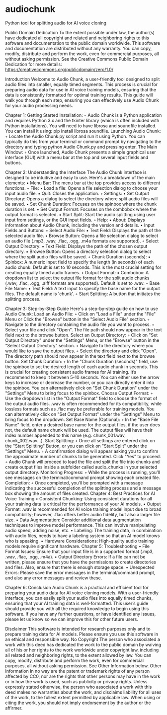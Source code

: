 # audiochunk
Python tool for splitting audio for AI voice cloning

Public Domain Dedication
To the extent possible under law, the author(s) have dedicated all copyright and related and neighboring rights to this software and documentation to the public domain worldwide. This software and documentation are distributed without any warranty.
You can copy, modify, distribute and perform the work, even for commercial purposes, all without asking permission. See the Creative Commons Public Domain Dedication for more details: https://creativecommons.org/publicdomain/zero/1.0/

Introduction
Welcome to Audio Chunk, a user-friendly tool designed to split audio files into smaller, equally timed segments. This process is crucial for preparing audio data for use in AI voice training models, ensuring that the data is consistently formatted for optimal training results. This guide will walk you through each step, ensuring you can effectively use Audio Chunk for your audio processing needs.

Chapter 1: Getting Started
Installation:
        ◦ Audio Chunk is a Python application and requires Python 3.x and the tkinter library (which is often included with Python installations). You will need to have librosa and soundfile installed. You can install it using: pip install librosa soundfile.
Launching Audio Chunk:
        ◦ Locate the Audio Chunk.py script and run it using Python. You can typically do this from your terminal or command prompt by navigating to the directory and typing python Audio Chunk.py and pressing enter.
The Main Window:
        ◦ Once launched, Audio Chunk presents a simple graphical user interface (GUI) with a menu bar at the top and several input fields and buttons.

Chapter 2: Understanding the Interface
The Audio Chunk interface is designed to be intuitive and easy to use. Here's a breakdown of the main elements:
    • Menu Bar: The menu bar at the top provides access to different functions.
        ◦ File:
            ▪ Load a file: Opens a file selection dialog to choose your input audio file.
            ▪ Quit: Closes the application.
        ◦ Settings:
            ▪ Set Output Directory: Opens a dialog to select the directory where split audio files will be saved.
            ▪ Set Chunk Duration: Focuses on the spinbox where the chunk duration is set.
            ▪ Set Output Format: Focuses on the combobox where the output format is selected.
            ▪ Start Split: Start the audio splitting using user input from settings, or the GUI input fields.
        ◦ Help:
            ▪ About: Displays information about Audio Chunk, including the version and details.
    • Input Fields and Buttons:
        ◦ Select Audio File:
            ▪ Text Field: Displays the path of the selected audio file.
            ▪ Browse Button: Opens a file selection dialog to select an audio file (.mp3, .wav, .flac, .ogg, .m4a formats are supported).
        ◦ Select Output Directory:
            ▪ Text Field: Displays the path of the chosen output directory.
            ▪ Browse Button: Opens a directory selection dialog to select where the split audio files will be saved.
        ◦ Chunk Duration (seconds):
            ▪ Spinbox: A numeric input field to specify the length (in seconds) of each audio chunk. Default is set to 10 seconds. This is the most crucial setting for creating equally timed audio frames.
        ◦ Output Format:
            ▪ Combobox: A dropdown list to select the output file format for the split audio chunks (.wav, .flac, .ogg, .aiff formats are supported). Default is set to .wav.
        ◦ Base File Name:
            ▪ Text Field: A text input to specify the base name for the output files. The default name is 'chunk'.
        ◦ Start Splitting: A button that initiates the splitting process.

Chapter 3: Step-by-Step Guide
Here's a step-by-step guide on how to use Audio Chunk:
Load an Audio File:
        ◦ Click on "Load a File" under the "File" Menu or Click the "Browse" button in the "Select Audio File" section.
        ◦ Navigate to the directory containing the audio file you want to process.
        ◦ Select your file and click "Open". The file path should now appear in the text field next to the browse button.
Select an Output Directory:
        ◦ Click on "Set Output Directory" under the "Settings" Menu, or the "Browse" button in the "Select Output Directory" section.
        ◦ Navigate to the directory where you would like to save the output files.
        ◦ Select the directory and click "Open". The directory path should now appear in the text field next to the browse button.
Set Chunk Duration:
        ◦ In the "Chunk Duration (seconds)" field, use the spinbox to set the desired length of each audio chunk in seconds. This is crucial for creating consistent audio frames for AI training. It’s recommend to keep it between 5-10 seconds. You can either use the arrow keys to increase or decrease the number, or you can directly enter it into the spinbox. You can alternatively click on "Set Chunk Duration" under the "Settings" Menu to bring focus to the spinbox.
Choose Output Format:
        ◦ Use the dropdown list in the "Output Format" field to choose the format of the output audio files. .wav is often recommended for its compatibility, while lossless formats such as .flac may be preferable for training models. You can alternatively click on "Set Output Format" under the "Settings" Menu to bring focus to the dropdown.
Set Base Name (Optional):
        ◦ In the "Base File Name" field, enter a desired base name for the output files, if the user does not, the default name chunk will be used. The output files will have their index number appended to this name (e.g. chunk_001.wav, chunk_002.wav...).
Start Splitting:
        ◦ Once all settings are entered click on the "Start Splitting" Button, or you can click on "Start Split" under the "Settings" Menu.
        ◦ A confirmation dialog will appear asking you to confirm the approximate number of chunks to be generated. Click "Yes" to proceed.
        ◦ Audio Chunk will proceed to load the file and split the file into chunks and create output files inside a subfolder called audio_chunks in your selected output directory.
Monitoring Progress:
        ◦ While the process is running, you’ll see messages on the terminal/command prompt showing each created file.
Completion:
        ◦ Once completed, you’ll be prompted with a message indicating the successful completion of the splitting process and a message box showing the amount of files created.
Chapter 4: Best Practices for AI Voice Training
    • Consistent Chunking: Using consistent durations for all your training data is critical for the performance of your AI models.
    • Output Format: .wav is recommended for AI voice training model input due to broad compatibility; however, .flac offers better audio fidelity, but also a larger file size.
    • Data Augmentation: Consider additional data augmentation techniques to improve model performance. This can involve manipulating audio speed, adding noise, etc.
    • Labeling: The training data, in combination with audio files, needs to have a labeling system so that an AI model knows who is speaking.
    • Hardware Considerations: High-quality audio training models require significant hardware.
Chapter 5: Troubleshooting
    • File Format Issues: Ensure that your input file is in a supported format (.mp3, .wav, .flac, .ogg, .m4a).
    • Output Directory Errors: If a file can not be written, please ensure that you have the permissions to create directories and files. Also, ensure that there is enough storage space.
    • Unexpected Errors: Please save the error messages in the terminal/command prompt, and also any error messages and review these.

Chapter 6: Conclusion
Audio Chunk is a practical and efficient tool for preparing your audio data for AI voice cloning models. With a user-friendly interface, you can easily split your audio files into equally timed chunks, ensuring that your AI training data is well-formatted. This user’s guide should provide you with all the required knowledge to begin using this software.
If you have any further questions, or have identified any issues, please let us know so we can improve this for other future users.

Disclaimer
This software is intended for research purposes only and to prepare training data for AI models. Please ensure you use this software in an ethical and responsible way.
No Copyright
The person who associated a work with this deed has dedicated the work to the public domain by waiving all of his or her rights to the work worldwide under copyright law, including all related and neighboring rights, to the extent allowed by law.
You can copy, modify, distribute and perform the work, even for commercial purposes, all without asking permission. See Other Information below.
Other Information
In no way are the patent or trademark rights of any person affected by CC0, nor are the rights that other persons may have in the work or in how the work is used, such as publicity or privacy rights.
Unless expressly stated otherwise, the person who associated a work with this deed makes no warranties about the work, and disclaims liability for all uses of the work, to the fullest extent permitted by applicable law.
When using or citing the work, you should not imply endorsement by the author or the affirmer.
